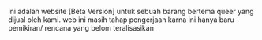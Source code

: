 ini adalah website [Beta Version] untuk sebuah barang bertema queer yang dijual oleh kami. web ini masih tahap pengerjaan karna ini hanya baru pemikiran/ rencana yang belom teralisasikan
